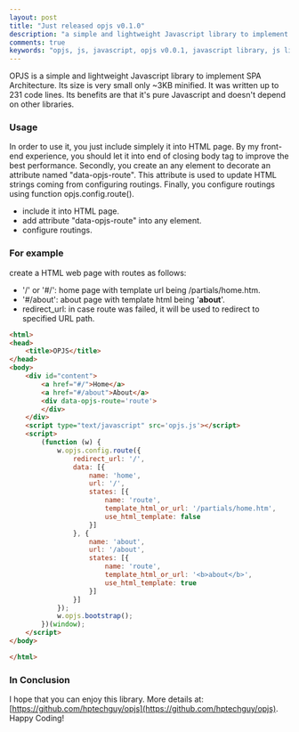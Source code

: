 ```yaml
---
layout: post
title: "Just released opjs v0.1.0"
description: "a simple and lightweight Javascript library to implement SPA Architecture"
comments: true
keywords: "opjs, js, javascript, opjs v0.0.1, javascript library, js library"
---
```


OPJS is a simple and lightweight Javascript library to implement SPA Architecture. Its size is very small only ~3KB minified. It was written up to 231 code lines. Its benefits are that it's pure Javascript and doesn't depend on other libraries.

### Usage

In order to use it, you just include simplely it into HTML page. By my front-end experience, you should let it into end of closing body tag to improve the best performance. Secondly, you create an any element to decorate an attribute named "data-opjs-route". This attribute is used to update HTML strings coming from configuring routings. Finally, you configure routings using function opjs.config.route().

* include it into HTML page.
* add attribute "data-opjs-route" into any element.
* configure routings.

### For example

create a HTML web page with routes as follows:

* '/' or '#/': home page with template url being /partials/home.htm.
* '#/about': about page with template html being '<b>about</b>'.
* redirect_url: in case route was failed, it will be used to redirect to specified URL path.

```html
<html>
<head>
    <title>OPJS</title>
</head>
<body>
    <div id="content">
        <a href="#/">Home</a>
        <a href="#/about">About</a>
        <div data-opjs-route='route'>
        </div>
    </div>
    <script type="text/javascript" src='opjs.js'></script>
    <script>
        (function (w) {
            w.opjs.config.route({
                redirect_url: '/',
                data: [{
                    name: 'home',
                    url: '/',
                    states: [{
                        name: 'route',
                        template_html_or_url: '/partials/home.htm',
                        use_html_template: false
                    }]
                }, {
                    name: 'about',
                    url: '/about',
                    states: [{
                        name: 'route',
                        template_html_or_url: '<b>about</b>',
                        use_html_template: true
                    }]
                }]
            });
            w.opjs.bootstrap();
        })(window);
    </script>
</body>

</html>

```

### In Conclusion

I hope that you can enjoy this library. More details at: [https://github.com/hptechguy/opjs](https://github.com/hptechguy/opjs). Happy Coding!
